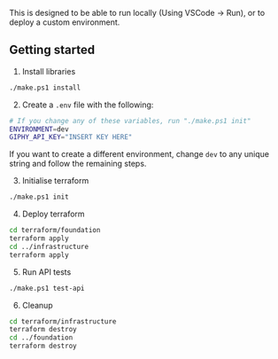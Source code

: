 This is designed to be able to run locally (Using VSCode -> Run), or to deploy a custom environment.

## Getting started

1. Install libraries

```bash
./make.ps1 install
```

2. Create a `.env` file with the following:

```bash
# If you change any of these variables, run "./make.ps1 init"
ENVIRONMENT=dev
GIPHY_API_KEY="INSERT KEY HERE"
```

If you want to create a different environment, change `dev` to any unique string and follow the remaining steps.

3. Initialise terraform

```bash
./make.ps1 init
```

4. Deploy terraform

```bash
cd terraform/foundation
terraform apply
cd ../infrastructure
terraform apply
```

5. Run API tests

```bash
./make.ps1 test-api
```

6. Cleanup

```bash
cd terraform/infrastructure
terraform destroy
cd ../foundation
terraform destroy
```
